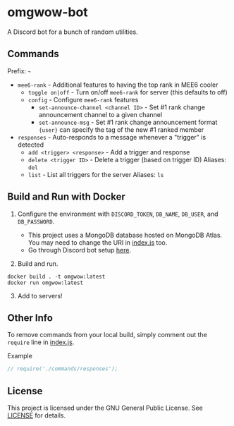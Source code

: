 # omgwow-bot
A Discord bot for a bunch of random utilities.

## Commands
Prefix: `~`
* `mee6-rank` - Additional features to having the top rank in MEE6 cooler
    * `toggle on|off` - Turn on/off `mee6-rank` for server (this defaults to off)
    * `config` - Configure `mee6-rank` features
        * `set-announce-channel <channel ID>` - Set #1 rank change announcement channel to a given channel
        * `set-announce-msg` - Set #1 rank change announcement format
            `{user}` can specify the tag of the new #1 ranked member
* `responses` - Auto-responds to a message whenever a "trigger" is detected 
    * `add <trigger> <response>` - Add a trigger and response
    * `delete <trigger ID>` - Delete a trigger (based on trigger ID)
        Aliases: `del`
    * `list` - List all triggers for the server
        Aliases: `ls`

## Build and Run with Docker

1. Configure the environment with `DISCORD_TOKEN`, `DB_NAME`, `DB_USER`, and `DB_PASSWORD`.
    * This project uses a MongoDB database hosted on MongoDB Atlas. You may need to change the URI in [index.js](./src/index.js) too.
    * Go through Discord bot setup [here](https://discord.com/developers/applications).


2. Build and run.
```
docker build . -t omgwow:latest
docker run omgwow:latest
```

3. Add to servers!

## Other Info
To remove commands from your local build, simply comment out the `require` line in [index.js](./src/index.js).

Example
```js
// require('./commands/responses');
```

## License
This project is licensed under the GNU General Public License. See [LICENSE](./LICENSE) for details.
